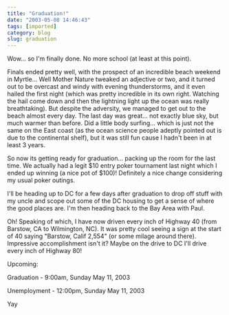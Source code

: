 ```yaml
---
title: "Graduation!"
date: "2003-05-08 14:46:43"
tags: [imported]
category: blog
slug: graduation
---
```


Wow... so I'm finally done. No more school (at least at this point).

Finals ended pretty well, with the prospect of an incredible beach weekend in Myrtle... Well Mother Nature tweaked an adjective or two, and it turned out to be overcast and windy with evening thunderstorms, and it even hailed the first night (which was pretty incredible in its own right. Watching the hail come down and then the lightning light up the ocean was really breathtaking). But despite the adversity, we managed to get out to the beach almost every day. The last day was great... not exactly blue sky, but much warmer than before. Did a little body surfing... which is just not the same on the East coast (as the ocean science people adeptly pointed out is due to the continental shelf), but it was still fun cause I hadn't been in at least 3 years.

So now its getting ready for graduation... packing up the room for the last time. We actually had a legit $10 entry poker tournament last night which I ended up winning (a nice pot of $100)! Definitely a nice change considering my usual poker outings.

I'll be heading up to DC for a few days after graduation to drop off stuff with my uncle and scope out some of the DC housing to get a sense of where the good places are. I'm then heading back to the Bay Area with Paul.

Oh! Speaking of which, I have now driven every inch of Highway 40 (from Barstow, CA to Wilmington, NC). It was pretty cool seeing a sign at the start of 40 saying "Barstow, Calif 2,554" (or some milage around there). Impressive accomplishment isn't it? Maybe on the drive to DC I'll drive every inch of Highway 80!

Upcoming:

Graduation - 9:00am, Sunday May 11, 2003

Unemployment - 12:00pm, Sunday May 11, 2003

Yay
